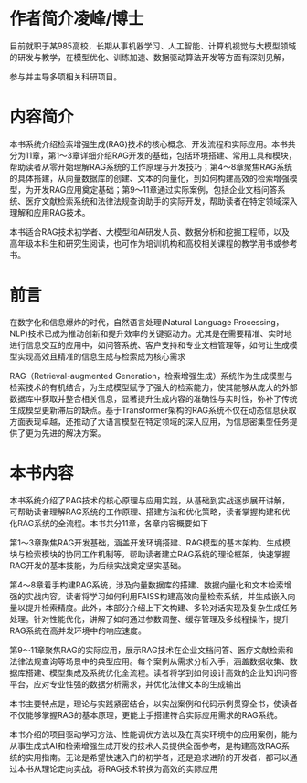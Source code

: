 # 作者简介凌峰/博士



目前就职于某985高校，长期从事机器学习、人工智能、计算机视觉与大模型领域的研发与教学，在模型优化、训练加速、数据驱动算法开发等方面有深刻见解，


参与并主导多项相关科研项目。

# 内容简介

本书系统介绍检索增强生成(RAG)技术的核心概念、开发流程和实际应用。本书共分为11章，第1～3章详细介绍RAG开发的基础，包括环境搭建、常用工具和模块，帮助读者从零开始理解RAG系统的工作原理与开发技巧；第4～8章聚焦RAG系统的具体搭建，从向量数据库的创建、文本的向量化，到如何构建高效的检索增强模型，为开发RAG应用奠定基础；第9～11章通过实际案例，包括企业文档问答系统、医疗文献检索系统和法律法规查询助手的实际开发，帮助读者在特定领域深入理解和应用RAG技术。


本书适合RAG技术初学者、大模型和AI研发人员、数据分析和挖掘工程师，以及高年级本科生和研究生阅读，也可作为培训机构和高校相关课程的教学用书或参考书。
# 前言
在数字化和信息爆炸的时代，自然语言处理(Natural Language Processing，NLP)技术已成为推动创新和提升效率的关键驱动力。尤其是在需要精准、实时地进行信息交互的应用中，如问答系统、客户支持和专业文档管理等，如何让生成模型实现高效且精准的信息生成与检索成为核心需求

RAG（Retrieval-augmented Generation，检索增强生成）系统作为生成模型与检索技术的有机结合，为生成模型赋予了强大的检索能力，使其能够从庞大的外部数据库中获取并整合相关信息，显著提升生成内容的准确性与实时性，弥补了传统生成模型更新滞后的缺点。基于Transformer架构的RAG系统不仅在动态信息获取方面表现卓越，还推动了大语言模型在特定领域的深入应用，为信息密集型任务提供了更为先进的解决方案。

# 本书内容

本书系统介绍了RAG技术的核心原理与应用实践，从基础到实战逐步展开讲解，可帮助读者理解RAG系统的工作原理、搭建方法和优化策略，读者掌握构建和优化RAG系统的全流程。本书共分11章，各章内容概要如下

第1～3章聚焦RAG开发基础，涵盖开发环境搭建、RAG模型的基本架构、生成模块与检索模块的协同工作机制等，帮助读者建立RAG系统的理论框架，快速掌握RAG开发的基本技能，为后续实战奠定坚实基础。


第4～8章着手构建RAG系统，涉及向量数据库的搭建、数据向量化和文本检索增强的实战内容。读者将学习如何利用FAISS构建高效向量检索系统，并生成嵌入向量以提升检索精度。此外，本部分介绍上下文构建、多轮对话实现及复杂生成任务处理。针对性能优化，讲解了如何通过参数调整、缓存管理及多线程操作，提升RAG系统在高并发环境中的响应速度。


第9～11章聚焦RAG的实际应用，展示RAG技术在企业文档问答、医疗文献检索和法律法规查询等场景中的典型应用。每个案例从需求分析入手，涵盖数据收集、数据库搭建、模型集成及系统优化全流程。读者将学到如何设计高效的企业知识问答平台，应对专业性强的数据分析需求，并优化法律文本的生成输出

本书主要特点是，理论与实践紧密结合，以实战案例和代码示例贯穿全书，使读者不仅能够掌握RAG的基本原理，更能上手搭建符合实际应用需求的RAG系统。

本书介绍的项目驱动学习方法、性能调优方法以及在真实环境中的应用案例，能为从事生成式AI和检索增强生成开发的技术人员提供全面参考，是构建高效RAG系统的实用指南。无论是希望快速入门的初学者，还是追求进阶的开发者，都可以通过本书从理论走向实战，将RAG技术转换为高效的实际应用



